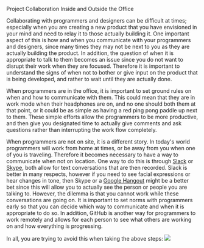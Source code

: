 Project Collaboration Inside and Outside the Office

Collaborating with programmers and designers can be difficult at times; especially when you are creating
a new product that you have envisioned in your mind and need to relay it to those actually building it.
One important aspect of this is how and when you communicate with your programmers and designers, since
many times they may not be next to you as they are actually building the product. In addition, the question
of when it is appropriate to talk to them becomes an issue since you do not want to disrupt their work
when they are focused. Therefore it is important to understand the signs of when not to bother or give
input on the product that is being developed, and rather to wait until they are actually done.

When programmers are in the office, it is important to set ground rules on when and how to communicate
with them. This could mean that they are in work mode when their headphones are on, and no one should
both them at that point, or it could be as simple as having a red ping pong paddle up next to them. These
simple efforts allow the programmers to be more productive, and then give you designated time to actually
give comments and ask questions rather than interrupting the work flow completely.

When programmers are not on site, it is a different story. In today's world programmers will work from
home at times, or be away from you when one of you is traveling. Therefore it becomes necessary to have
a way to communicate when not on location. One way to do this is through [Slack](https://slack.com/) or [Skype](http://www.skype.com/en/), both allow for
text conversations that are then recorded. Slack is better in many respects, however if you need to see
facial expressions or hear changes in tone, then Skype or a [Google Hangout](https://plus.google.com/hangouts) might be a better bet since
this will allow you to actually see the person or people you are talking to. However, the dilemma is that
you cannot work while these conversations are going on. It is important to set norms with programmers 
early so that you can decide which way to communicate and when it is appropriate to do so. In addition,
GitHub is another way for programmers to work remotely and allows for each person to see what others are 
working on and how everything is progressing.

In all, you are trying to avoid this when taking the above steps:
![](http://thinkebiz.blogs.com/.a/6a00d8345472d069e201156ff06a2e970c-pi)
